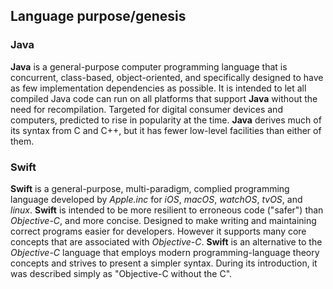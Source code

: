 ## Language purpose/genesis

### Java
**Java** is a general-purpose computer programming language that is concurrent, class-based, object-oriented, and specifically designed to have as few implementation dependencies as possible. It is intended to let all compiled Java code can run on all platforms that support **Java** without the need for recompilation. Targeted for digital consumer devices and computers, predicted to rise in popularity at the time. **Java** derives much of its syntax from C and C++, but it has fewer low-level facilities than either of them.

### Swift
**Swift** is a general-purpose, multi-paradigm, complied programming language developed by *Apple.inc* for *iOS*, *macOS*, *watchOS*, *tvOS*, and *linux*. **Swift** is intended to be more resilient to erroneous code ("safer") than *Objective-C*, and more concise. Designed to make writing and maintaining correct programs easier for developers. However it supports many core concepts that are associated with *Objective-C*. **Swift** is an alternative to the *Objective-C* language that employs modern programming-language theory concepts and strives to present a simpler syntax. During its introduction, it was described simply as "Objective-C without the C".
